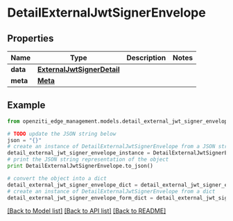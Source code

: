 # DetailExternalJwtSignerEnvelope


## Properties
Name | Type | Description | Notes
------------ | ------------- | ------------- | -------------
**data** | [**ExternalJwtSignerDetail**](ExternalJwtSignerDetail.md) |  | 
**meta** | [**Meta**](Meta.md) |  | 

## Example

```python
from openziti_edge_management.models.detail_external_jwt_signer_envelope import DetailExternalJwtSignerEnvelope

# TODO update the JSON string below
json = "{}"
# create an instance of DetailExternalJwtSignerEnvelope from a JSON string
detail_external_jwt_signer_envelope_instance = DetailExternalJwtSignerEnvelope.from_json(json)
# print the JSON string representation of the object
print DetailExternalJwtSignerEnvelope.to_json()

# convert the object into a dict
detail_external_jwt_signer_envelope_dict = detail_external_jwt_signer_envelope_instance.to_dict()
# create an instance of DetailExternalJwtSignerEnvelope from a dict
detail_external_jwt_signer_envelope_form_dict = detail_external_jwt_signer_envelope.from_dict(detail_external_jwt_signer_envelope_dict)
```
[[Back to Model list]](../README.md#documentation-for-models) [[Back to API list]](../README.md#documentation-for-api-endpoints) [[Back to README]](../README.md)


